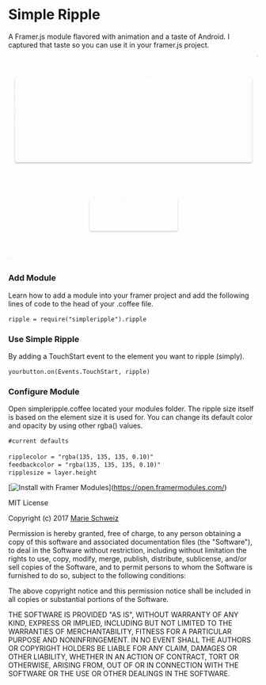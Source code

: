 # Simple Ripple

A Framer.js module flavored with animation and a taste of Android. I captured that taste so you can use it in your framer.js project. 

[![Simple-Ripple Demo](/simple-ripple-demo.gif)](https://framer.cloud/GiKhM)

### Add Module
Learn how to add a module into your framer project and add the following lines of code to the head of your .coffee file.

```
ripple = require("simpleripple").ripple
```
### Use Simple Ripple
By adding a TouchStart event to the element you want to ripple (simply).

```
yourbutton.on(Events.TouchStart, ripple)
```

### Configure Module
Open simpleripple.coffee located your modules folder. The ripple size itself is based on the element size it is used for. You can change its default color and opacity by using other rgba() values.

```
#current defaults

ripplecolor = "rgba(135, 135, 135, 0.10)"
feedbackcolor = "rgba(135, 135, 135, 0.10)"
ripplesize = layer.height
```

[![Install with Framer Modules](https://www.framermodules.com/assets/badge.png)](https://open.framermodules.com/<Simple Ripple>)


MIT License

Copyright (c) 2017 [Marie Schweiz](https://twitter.com/ma_rylou)

Permission is hereby granted, free of charge, to any person obtaining a copy
of this software and associated documentation files (the "Software"), to deal
in the Software without restriction, including without limitation the rights
to use, copy, modify, merge, publish, distribute, sublicense, and/or sell
copies of the Software, and to permit persons to whom the Software is
furnished to do so, subject to the following conditions:

The above copyright notice and this permission notice shall be included in all
copies or substantial portions of the Software.

THE SOFTWARE IS PROVIDED "AS IS", WITHOUT WARRANTY OF ANY KIND, EXPRESS OR
IMPLIED, INCLUDING BUT NOT LIMITED TO THE WARRANTIES OF MERCHANTABILITY,
FITNESS FOR A PARTICULAR PURPOSE AND NONINFRINGEMENT. IN NO EVENT SHALL THE
AUTHORS OR COPYRIGHT HOLDERS BE LIABLE FOR ANY CLAIM, DAMAGES OR OTHER
LIABILITY, WHETHER IN AN ACTION OF CONTRACT, TORT OR OTHERWISE, ARISING FROM,
OUT OF OR IN CONNECTION WITH THE SOFTWARE OR THE USE OR OTHER DEALINGS IN THE
SOFTWARE.